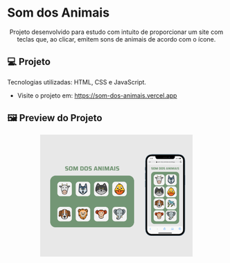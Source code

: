 # Som dos Animais

<p align="center">
Projeto desenvolvido para estudo com intuito de proporcionar um site com teclas que, ao clicar, emitem sons de animais de acordo com o ícone.<br/>
</p>

## 💻 Projeto

<p align="left">
Tecnologias utilizadas: HTML, CSS e JavaScript.<br/>
</p>

- Visite o projeto em: https://som-dos-animais.vercel.app

## 🖼 Preview do Projeto
<p align="center">
  <img alt="projeto Som dos Animais" src="img/capa.png" width="70%">
</p>
